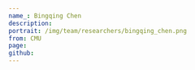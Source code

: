 ```yaml
---
name_: Bingqing Chen
description:
portrait: /img/team/researchers/bingqing_chen.png
from: CMU
page:
github:
---
```

